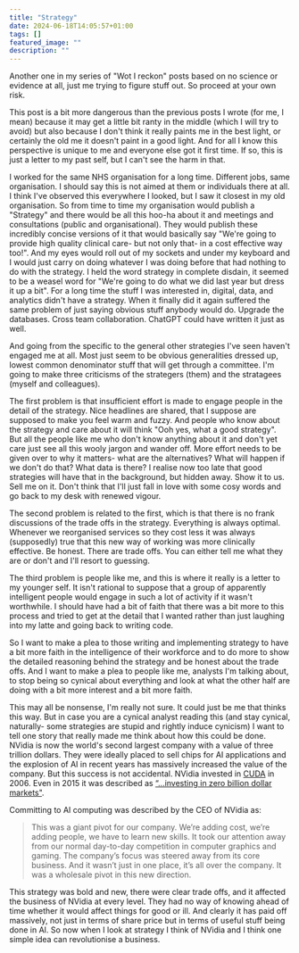 ```yaml
---
title: "Strategy"
date: 2024-06-18T14:05:57+01:00
tags: []
featured_image: ""
description: ""
---
```


Another one in my series of "Wot I reckon" posts based on no science or evidence at all, just me trying to figure stuff out. So proceed at your own risk.

This post is a bit more dangerous than the previous posts I wrote (for me, I mean) because it may get a little bit ranty in the middle (which I will try to avoid) but also because I don't think it really paints me in the best light, or certainly the old me it doesn't paint in a good light. And for all I know this perspective is unique to me and everyone else got it first time. If so, this is just a letter to my past self, but I can't see the harm in that.

I worked for the same NHS organisation for a long time. Different jobs, same organisation. I should say this is not aimed at them or individuals there at all. I think I've observed this everywhere I looked, but I saw it closest in my old organisation. So from time to time my organisation would publish a "Strategy" and there would be all this hoo-ha about it and meetings and consultations (public and organisational). They would publish these incredibly concise versions of it that would basically say "We're going to provide high quality clinical care- but not only that- in a cost effective way too!". And my eyes would roll out of my sockets and under my keyboard and I would just carry on doing whatever I was doing before that had nothing to do with the strategy. I held the word strategy in complete disdain, it seemed to be a weasel word for "We're going to do what we did last year but dress it up a bit". For a long time the stuff I was interested in, digital, data, and analytics didn't have a strategy. When it finally did it again suffered the same problem of just saying obvious stuff anybody would do. Upgrade the databases. Cross team collaboration. ChatGPT could have written it just as well. 

And going from the specific to the general other strategies I've seen haven't engaged me at all. Most just seem to be obvious generalities dressed up, lowest common denominator stuff that will get through a committee. I'm going to make three criticisms of the strategers (them) and the stratagees (myself and colleagues).

The first problem is that insufficient effort is made to engage people in the detail of the strategy. Nice headlines are shared, that I suppose are supposed to make you feel warm and fuzzy. And people who know about the strategy and care about it will think "Ooh yes, what a good strategy". But all the people like me who don't know anything about it and don't yet care just see all this wooly jargon and wander off. More effort needs to be given over to why it matters- what are the alternatives? What will happen if we don't do that? What data is there? I realise now too late that good strategies will have that in the background, but hidden away. Show it to us. Sell me on it. Don't think that I'll just fall in love with some cosy words and go back to my desk with renewed vigour.

The second problem is related to the first, which is that there is no frank discussions of the trade offs in the strategy. Everything is always optimal. Whenever we reorganised services so they cost less it was always (supposedly) true that this new way of working was more clinically effective. Be honest. There are trade offs. You can either tell me what they are or don't and I'll resort to guessing.

The third problem is people like me, and this is where it really is a letter to my younger self. It isn't rational to suppose that a group of apparently intelligent people would engage in such a lot of activity if it wasn't worthwhile. I should have had a bit of faith that there was a bit more to this process and tried to get at the detail that I wanted rather than just laughing into my latte and going back to writing code.

So I want to make a plea to those writing and implementing strategy to have a bit more faith in the intelligence of their workforce and to do more to show the detailed reasoning behind the strategy and be honest about the trade offs. And I want to make a plea to people like me, analysts I'm talking about, to stop being so cynical about everything and look at what the other half are doing with a bit more interest and a bit more faith.

This may all be nonsense, I'm really not sure. It could just be me that thinks this way. But in case you are a cynical analyst reading this (and stay cynical, naturally- some strategies are stupid and rightly induce cynicism) I want to tell one story that really made me think about how this could be done. NVidia is now the world's second largest company with a value of three trillion dollars. They were ideally placed to sell chips for AI applications and the explosion of AI in recent years has massively increased the value of the company. But this success is not accidental. NVidia invested in [CUDA](https://en.wikipedia.org/wiki/CUDA) in 2006. Even in 2015 it was described as [“...investing in zero billion dollar markets"](https://www.sequoiacap.com/podcast/crucible-moments-nvidia/#the-pivot-to-ai).

Committing to AI computing was described by the CEO of NVidia as:

> This was a giant pivot for our company. We’re adding cost, we’re adding people, we have to learn new skills. It took our attention away from our normal day-to-day competition in computer graphics and gaming. The company’s focus was steered away from its core business. And it wasn’t just in one place, it’s all over the company. It was a wholesale pivot in this new direction.

This strategy was bold and new, there were clear trade offs, and it affected the business of NVidia at every level. They had no way of knowing ahead of time whether it would affect things for good or ill. And clearly it has paid off massively, not just in terms of share price but in terms of useful stuff being done in AI. So now when I look at strategy I think of NVidia and I think one simple idea can revolutionise a business.